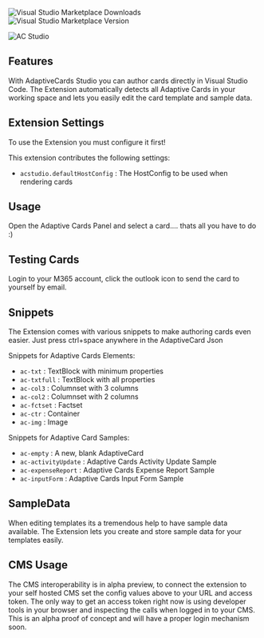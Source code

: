 ![Visual Studio Marketplace Downloads](https://img.shields.io/visual-studio-marketplace/d/madewithcardsio.adaptivecardsstudiobeta)
![Visual Studio Marketplace Version](https://img.shields.io/visual-studio-marketplace/v/madewithcardsio.adaptivecardsstudiobeta)

![AC Studio ](https://madewithcards.blob.core.windows.net/uploads/29bb3d02-2158-40b8-8420-4dd1f15da34c-acstudio.png)

## Features

With AdaptiveCards Studio you can author cards directly in Visual Studio Code. The Extension automatically detects all Adaptive Cards in your working space and lets you easily edit the card template and sample data.

## Extension Settings

To use the Extension you must configure it first!

This extension contributes the following settings:

-   `acstudio.defaultHostConfig`  : The HostConfig to be used when rendering cards

## Usage

Open the Adaptive Cards Panel and select a card.... thats all you have to do :)

## Testing Cards

Login to your M365 account, click the outlook icon to send the card to yourself by email. 

## Snippets

The Extension comes with various snippets to make authoring cards even easier. Just press ctrl+space anywhere in the AdaptiveCard Json

Snippets for Adaptive Cards Elements:
-   `ac-txt`  : TextBlock with minimum properties
-   `ac-txtfull`  : TextBlock with all properties
-   `ac-col3`  : Columnset with 3 columns
-   `ac-col2`  : Columnset with 2 columns
-   `ac-fctset`  : Factset
-   `ac-ctr`  : Container
-   `ac-img`  : Image

Snippets for Adaptive Card Samples:
-   `ac-empty`  : A new, blank AdaptiveCard
-   `ac-activityUpdate`  : Adaptive Cards Activity Update Sample
-   `ac-expenseReport`  : Adaptive Cards Expense Report Sample
-   `ac-inputForm`  : Adaptive Cards Input Form Sample


## SampleData

When editing templates its a tremendous help to have sample data available. The Extension lets you create and store sample data for your templates easily.

## CMS Usage

The CMS interoperability is in alpha preview, to connect the extension to your self hosted CMS set the config values above to your URL and access token. The only way to get an access token right now is using developer tools in your browser and inspecting the calls when logged in to your CMS. This is an alpha proof of concept and will have a proper login mechanism soon.